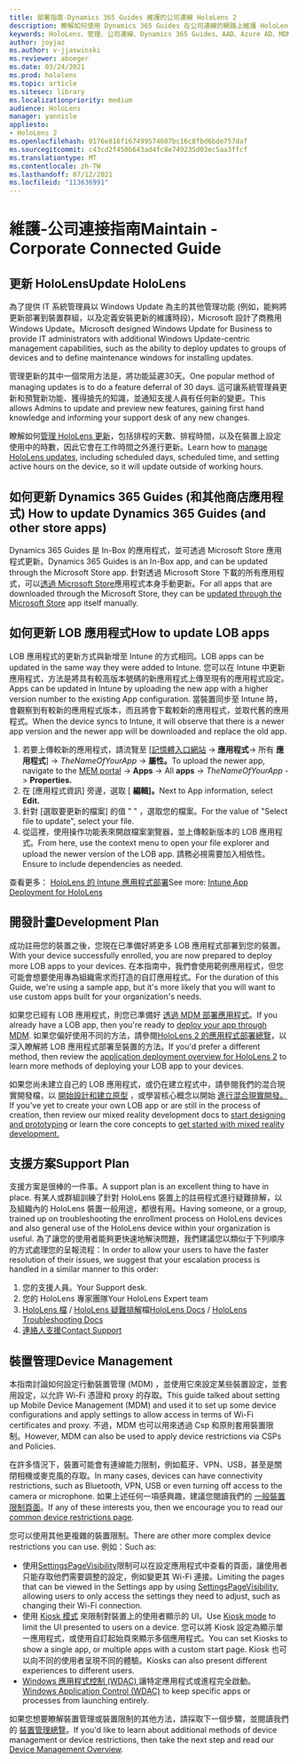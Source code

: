 ```yaml
---
title: 部署指南-Dynamics 365 Guides 維護的公司連線 HoloLens 2
description: 瞭解如何使用 Dynamics 365 Guides 在公司連線的網路上維護 HoloLens 2 的裝置。
keywords: HoloLens、管理、公司連線、Dynamics 365 Guides、AAD、Azure AD、MDM、行動裝置管理
author: joyjaz
ms.author: v-jjaswinski
ms.reviewer: aboeger
ms.date: 03/24/2021
ms.prod: hololens
ms.topic: article
ms.sitesec: library
ms.localizationpriority: medium
audience: HoloLens
manager: yannisle
appliesto:
- HoloLens 2
ms.openlocfilehash: 0176e816f167499574607bc16c8fbd6bde757daf
ms.sourcegitcommit: c43cd2f450b643ad4fc8e749235d03ec5aa3ffcf
ms.translationtype: MT
ms.contentlocale: zh-TW
ms.lasthandoff: 07/12/2021
ms.locfileid: "113636991"
---
```

# <a name="maintain---corporate-connected-guide"></a><span data-ttu-id="65554-104">維護-公司連接指南</span><span class="sxs-lookup"><span data-stu-id="65554-104">Maintain - Corporate Connected Guide</span></span>

## <a name="update-hololens"></a><span data-ttu-id="65554-105">更新 HoloLens</span><span class="sxs-lookup"><span data-stu-id="65554-105">Update HoloLens</span></span>

<span data-ttu-id="65554-106">為了提供 IT 系統管理員以 Windows Update 為主的其他管理功能 (例如，能夠將更新部署到裝置群組，以及定義安裝更新的維護時段)，Microsoft 設計了商務用 Windows Update。</span><span class="sxs-lookup"><span data-stu-id="65554-106">Microsoft designed Windows Update for Business to provide IT administrators with additional Windows Update-centric management capabilities, such as the ability to deploy updates to groups of devices and to define maintenance windows for installing updates.</span></span>

<span data-ttu-id="65554-107">管理更新的其中一個常用方法是，將功能延遲30天。</span><span class="sxs-lookup"><span data-stu-id="65554-107">One popular method of managing updates is to do a feature deferral of 30 days.</span></span> <span data-ttu-id="65554-108">這可讓系統管理員更新和預覽新功能、獲得搶先的知識，並通知支援人員有任何新的變更。</span><span class="sxs-lookup"><span data-stu-id="65554-108">This allows Admins to update and preview new features, gaining first hand knowledge and informing your support desk of any new changes.</span></span>

<span data-ttu-id="65554-109">瞭解如何[管理 HoloLens 更新](/hololens/hololens-updates)，包括排程的天數、排程時間，以及在裝置上設定使用中的時數，因此它會在工作時間之外進行更新。</span><span class="sxs-lookup"><span data-stu-id="65554-109">Learn how to [manage HoloLens updates](/hololens/hololens-updates), including scheduled days, scheduled time, and setting active hours on the device, so it will update outside of working hours.</span></span>

## <a name="how-to-update-dynamics-365-guides-and-other-store-apps"></a><span data-ttu-id="65554-110">如何更新 Dynamics 365 Guides (和其他商店應用程式) </span><span class="sxs-lookup"><span data-stu-id="65554-110">How to update Dynamics 365 Guides (and other store apps)</span></span>

<span data-ttu-id="65554-111">Dynamics 365 Guides 是 In-Box 的應用程式，並可透過 Microsoft Store 應用程式更新。</span><span class="sxs-lookup"><span data-stu-id="65554-111">Dynamics 365 Guides is an In-Box app, and can be updated through the Microsoft Store app.</span></span> <span data-ttu-id="65554-112">針對透過 Microsoft Store 下載的所有應用程式，可以[透過 Microsoft Store](/hololens/holographic-store-apps#update-apps)應用程式本身手動更新。</span><span class="sxs-lookup"><span data-stu-id="65554-112">For all apps that are downloaded through the Microsoft Store, they can be [updated through the Microsoft Store](/hololens/holographic-store-apps#update-apps) app itself manually.</span></span>

## <a name="how-to-update-lob-apps"></a><span data-ttu-id="65554-113">如何更新 LOB 應用程式</span><span class="sxs-lookup"><span data-stu-id="65554-113">How to update LOB apps</span></span>

<span data-ttu-id="65554-114">LOB 應用程式的更新方式與新增至 Intune 的方式相同。</span><span class="sxs-lookup"><span data-stu-id="65554-114">LOB apps can be updated in the same way they were added to Intune.</span></span> <span data-ttu-id="65554-115">您可以在 Intune 中更新應用程式，方法是將具有較高版本號碼的新應用程式上傳至現有的應用程式設定。</span><span class="sxs-lookup"><span data-stu-id="65554-115">Apps can be updated in Intune by uploading the new app with a higher version number to the existing App configuration.</span></span> <span data-ttu-id="65554-116">當裝置同步至 Intune 時，會觀察到有較新的應用程式版本，而且將會下載較新的應用程式，並取代舊的應用程式。</span><span class="sxs-lookup"><span data-stu-id="65554-116">When the device syncs to Intune, it will observe that there is a newer app version and the newer app will be downloaded and replace the old app.</span></span>

1. <span data-ttu-id="65554-117">若要上傳較新的應用程式，請流覽至 [[記憶體入口網站](https://endpoint.microsoft.com/#home)  ->  **應用程式**-> 所有 **應用程式**]  ->  *TheNameOfYourApp*  ->  **屬性。**</span><span class="sxs-lookup"><span data-stu-id="65554-117">To upload the newer app, navigate to the [MEM portal](https://endpoint.microsoft.com/#home) -> **Apps** -> All **apps** -> *TheNameOfYourApp* -> **Properties.**</span></span>
2. <span data-ttu-id="65554-118">在 [應用程式資訊] 旁邊，選取 [ **編輯]。**</span><span class="sxs-lookup"><span data-stu-id="65554-118">Next to App information, select **Edit.**</span></span>
3. <span data-ttu-id="65554-119">針對 [選取要更新的檔案] 的值 &quot; &quot; ，選取您的檔案。</span><span class="sxs-lookup"><span data-stu-id="65554-119">For the value of &quot;Select file to update&quot;, select your file.</span></span>
4. <span data-ttu-id="65554-120">從這裡，使用操作功能表來開啟檔案瀏覽器，並上傳較新版本的 LOB 應用程式。</span><span class="sxs-lookup"><span data-stu-id="65554-120">From here, use the context menu to open your file explorer and upload the newer version of the LOB app.</span></span> <span data-ttu-id="65554-121">請務必視需要加入相依性。</span><span class="sxs-lookup"><span data-stu-id="65554-121">Ensure to include dependencies as needed.</span></span>

<span data-ttu-id="65554-122">查看更多： [HoloLens 的 Intune 應用程式部署](/hololens/app-deploy-intune)</span><span class="sxs-lookup"><span data-stu-id="65554-122">See more: [Intune App Deployment for HoloLens](/hololens/app-deploy-intune)</span></span>

## <a name="development-plan"></a><span data-ttu-id="65554-123">開發計畫</span><span class="sxs-lookup"><span data-stu-id="65554-123">Development Plan</span></span>

<span data-ttu-id="65554-124">成功註冊您的裝置之後，您現在已準備好將更多 LOB 應用程式部署到您的裝置。</span><span class="sxs-lookup"><span data-stu-id="65554-124">With your device successfully enrolled, you are now prepared to deploy more LOB apps to your devices.</span></span> <span data-ttu-id="65554-125">在本指南中，我們會使用範例應用程式，但您可能會想要使用專為組織需求而打造的自訂應用程式。</span><span class="sxs-lookup"><span data-stu-id="65554-125">For the duration of this Guide, we're using a sample app, but it's more likely that you will want to use custom apps built for your organization's needs.</span></span>

<span data-ttu-id="65554-126">如果您已經有 LOB 應用程式，則您已準備好 [透過 MDM 部署應用程式](/hololens/app-deploy-intune)。</span><span class="sxs-lookup"><span data-stu-id="65554-126">If you already have a LOB app, then you're ready to [deploy your app through MDM](/hololens/app-deploy-intune).</span></span> <span data-ttu-id="65554-127">如果您偏好使用不同的方法，請參閱[HoloLens 2 的應用程式部署總覽](/hololens/app-deploy-overview)，以深入瞭解將 LOB 應用程式部署至裝置的方法。</span><span class="sxs-lookup"><span data-stu-id="65554-127">If you'd prefer a different method, then review the [application deployment overview for HoloLens 2](/hololens/app-deploy-overview) to learn more methods of deploying your LOB app to your devices.</span></span>

<span data-ttu-id="65554-128">如果您尚未建立自己的 LOB 應用程式，或仍在建立程式中，請參閱我們的混合現實開發檔，以 [開始設計和建立原型](/windows/mixed-reality/design/design) ，或學習核心概念以開始 [進行混合現實開發。](/windows/mixed-reality/discover/get-started-with-mr)</span><span class="sxs-lookup"><span data-stu-id="65554-128">If you've yet to create your own LOB app or are still in the process of creation, then review our mixed reality development docs to [start designing and prototyping](/windows/mixed-reality/design/design) or learn the core concepts to [get started with mixed reality development.](/windows/mixed-reality/discover/get-started-with-mr)</span></span>

## <a name="support-plan"></a><span data-ttu-id="65554-129">支援方案</span><span class="sxs-lookup"><span data-stu-id="65554-129">Support Plan</span></span>

<span data-ttu-id="65554-130">支援方案是很棒的一件事。</span><span class="sxs-lookup"><span data-stu-id="65554-130">A support plan is an excellent thing to have in place.</span></span> <span data-ttu-id="65554-131">有某人或群組訓練了針對 HoloLens 裝置上的註冊程式進行疑難排解，以及組織內的 HoloLens 裝置一般用途，都很有用。</span><span class="sxs-lookup"><span data-stu-id="65554-131">Having someone, or a group, trained up on troubleshooting the enrollment process on HoloLens devices and also general use of the HoloLens device within your organization is useful.</span></span> <span data-ttu-id="65554-132">為了讓您的使用者能夠更快速地解決問題，我們建議您以類似于下列順序的方式處理您的呈報流程：</span><span class="sxs-lookup"><span data-stu-id="65554-132">In order to allow your users to have the faster resolution of their issues, we suggest that your escalation process is handled in a similar manner to this order:</span></span>

1. <span data-ttu-id="65554-133">您的支援人員。</span><span class="sxs-lookup"><span data-stu-id="65554-133">Your Support desk.</span></span>
2. <span data-ttu-id="65554-134">您的 HoloLens 專家團隊</span><span class="sxs-lookup"><span data-stu-id="65554-134">Your HoloLens Expert team</span></span>
3. <span data-ttu-id="65554-135">[HoloLens 檔](/hololens/)  / [HoloLens 疑難排解](/hololens/hololens-troubleshooting)檔</span><span class="sxs-lookup"><span data-stu-id="65554-135">[HoloLens Docs](/hololens/) / [HoloLens Troubleshooting Docs](/hololens/hololens-troubleshooting)</span></span>
4. [<span data-ttu-id="65554-136">連絡人支援</span><span class="sxs-lookup"><span data-stu-id="65554-136">Contact Support</span></span>](https://support.serviceshub.microsoft.com/supportforbusiness/create?sapId=e9391227-fa6d-927b-0fff-f96288631b8f)

## <a name="device-management"></a><span data-ttu-id="65554-137">裝置管理</span><span class="sxs-lookup"><span data-stu-id="65554-137">Device Management</span></span>

<span data-ttu-id="65554-138">本指南討論如何設定行動裝置管理 (MDM) ，並使用它來設定某些裝置設定，並套用設定，以允許 Wi-Fi 憑證和 proxy 的存取。</span><span class="sxs-lookup"><span data-stu-id="65554-138">This guide talked about setting up Mobile Device Management (MDM) and used it to set up some device configurations and apply settings to allow access in terms of Wi-Fi certificates and proxy.</span></span> <span data-ttu-id="65554-139">不過，MDM 也可以用來透過 Csp 和原則套用裝置限制。</span><span class="sxs-lookup"><span data-stu-id="65554-139">However, MDM can also be used to apply device restrictions via CSPs and Policies.</span></span>

<span data-ttu-id="65554-140">在許多情況下，裝置可能會有連線能力限制，例如藍牙、VPN、USB，甚至是關閉相機或麥克風的存取。</span><span class="sxs-lookup"><span data-stu-id="65554-140">In many cases, devices can have connectivity restrictions, such as Bluetooth, VPN, USB or even turning off access to the camera or microphone.</span></span> <span data-ttu-id="65554-141">如果上述任何一項感興趣，建議您閱讀我們的 [一般裝置限制頁面](/hololens/hololens-common-device-restrictions)。</span><span class="sxs-lookup"><span data-stu-id="65554-141">If any of these interests you, then we encourage you to read our [common device restrictions page](/hololens/hololens-common-device-restrictions).</span></span>

<span data-ttu-id="65554-142">您可以使用其他更複雜的裝置限制。</span><span class="sxs-lookup"><span data-stu-id="65554-142">There are other more complex device restrictions you can use.</span></span> <span data-ttu-id="65554-143">例如：</span><span class="sxs-lookup"><span data-stu-id="65554-143">Such as:</span></span>

- <span data-ttu-id="65554-144">使用[SettingsPageVisibility](/hololens/settings-uri-list)限制可以在設定應用程式中查看的頁面，讓使用者只能存取他們需要調整的設定，例如變更其 Wi-Fi 連接。</span><span class="sxs-lookup"><span data-stu-id="65554-144">Limiting the pages that can be viewed in the Settings app by using [SettingsPageVisibility](/hololens/settings-uri-list), allowing users to only access the settings they need to adjust, such as changing their Wi-Fi connection.</span></span>
- <span data-ttu-id="65554-145">使用 [Kiosk 模式](/hololens/hololens-kiosk) 來限制對裝置上的使用者顯示的 UI。</span><span class="sxs-lookup"><span data-stu-id="65554-145">Use [Kiosk mode](/hololens/hololens-kiosk) to limit the UI presented to users on a device.</span></span> <span data-ttu-id="65554-146">您可以將 Kiosk 設定為顯示單一應用程式，或使用自訂起始頁來顯示多個應用程式。</span><span class="sxs-lookup"><span data-stu-id="65554-146">You can set Kiosks to show a single app, or multiple apps with a custom start page.</span></span> <span data-ttu-id="65554-147">Kiosk 也可以向不同的使用者呈現不同的體驗。</span><span class="sxs-lookup"><span data-stu-id="65554-147">Kiosks can also present different experiences to different users.</span></span>
- <span data-ttu-id="65554-148">[Windows 應用程式控制 (WDAC) ](/hololens/windows-defender-application-control-wdac)讓特定應用程式或進程完全啟動。</span><span class="sxs-lookup"><span data-stu-id="65554-148">[Windows Application Control (WDAC)](/hololens/windows-defender-application-control-wdac) to keep specific apps or processes from launching entirely.</span></span>

<span data-ttu-id="65554-149">如果您想要瞭解裝置管理或裝置限制的其他方法，請採取下一個步驟，並閱讀我們的 [裝置管理總覽](/hololens/hololens-csp-policy-overview)。</span><span class="sxs-lookup"><span data-stu-id="65554-149">If you'd like to learn about additional methods of device management or device restrictions, then take the next step and read our [Device Management Overview](/hololens/hololens-csp-policy-overview).</span></span>





